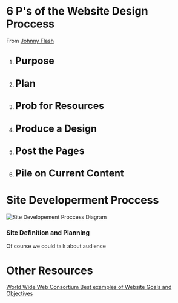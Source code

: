 <head>
  <link 
    href="https://fonts.googleapis.com/css?family=Fira+Mono:500&display=swap" 
    rel="stylesheet">
  <script src="https://code.jquery.com/jquery-3.5.1.min.js" integrity="sha256-9/aliU8dGd2tb6OSsuzixeV4y/faTqgFtohetphbbj0=" crossorigin="anonymous"></script>
<style> 
body ::selection {
  /*highlighting*/
  background: transparent;
  text-shadow: 
    1px  0px 1px ,
    0px  1px 1px ,
    -1px  0px 1px ,
    0px -1px 1px ,
    0px  1px black ,
    1px  0px black ,
    -1px  0px black ,
    0px -1px black ;
  text-outline: black;  
}
</style>
</head>    

# 6 P's of the Website Design Proccess

From <a href="https://www.johnnyflash.com/web-design-process/">Johnny Flash</a>

1. ## <big>Purpose</big> 
1. ## <big>Plan</big> 
1. ## <big>Prob for Resources</big> 
1. ## <big>Produce a Design</big> 
1. ## <big>Post the Pages</big> 
1. ## <big>Pile on Current Content</big> 

# Site Developerment Proccess
<img src="https://lo-de-cbl-prod-files.s3.amazonaws.com/13263544/9/1/f/8dd6460c73eb47ead6d035bc2d550?response-cache-control=private%2Cmax-age%3D60&response-content-disposition=inline%3B%20filename%3D%22lo-ed2go-files.difference-engine.com%2FResources%2Fdew-1%2FL02Ch02-01.jpg%22&response-content-type=image%2Fjpeg&X-Amz-Algorithm=AWS4-HMAC-SHA256&X-Amz-Date=20201113T193232Z&X-Amz-SignedHeaders=host&X-Amz-Expires=3600&X-Amz-Credential=AKIA5BXDAH4U4SYYZOUZ%2F20201113%2Fus-east-1%2Fs3%2Faws4_request&X-Amz-Signature=b9d4103b7058f7eb9191abc260b4e05f09a2bd50af306ef19bf3fad13ad619d1" alt="Site Developement Proccess Diagram">


### Site Definition and Planning 
Of course we could talk about audience 

# Other Resources

<a href="https://www.w3.org/">World Wide Web Consortium </a>
<a href="https://www.intechnic.com/blog/best-examples-of-website-goals-and-objectives/">Best examples of Website Goals and Objectives</a>